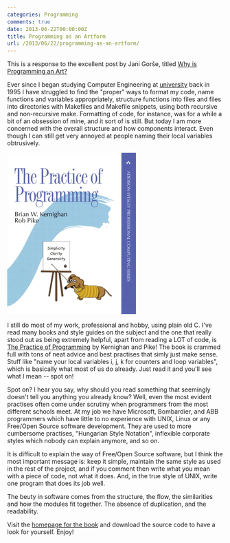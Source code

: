 ```yaml
---
categories: Programming
comments: true
date: 2013-06-22T00:00:00Z
title: Programming as an Artform
url: /2013/06/22/programming-as-an-artform/
---
```


This is a response to the excellent post by Jani Gorše, titled
[Why is Programming an Art?](https://blooki.st/BlookElement/ShowTextPhoto?blookElementId=1962)

Ever since I began studying Computer Engineering at
[university](http://www.mdh.se) back in 1995 I have struggled to find
the "proper" ways to format my code, name functions and variables
appropriately, structure functions into files and files into
directories with Makefiles and Makefile snippets, using both recursive
and non-recursive make.  Formatting of code, for instance, was for a
while a bit of an obsession of mine, and it sort of is still.  But
today I am more concerned with the overall structure and how
components interact.  Even though I can still get very annoyed at
people naming their local variables obtrusively.

<!--more-->

[<img class="right" src="/images/Practice_of_Programming.jpeg" style="width: 300px">](http://www.amazon.com/Practice-Programming-Addison-Wesley-Professional-Computing/dp/020161586X)

I still do most of my work, professional and hobby, using plain old C.
I've read many books and style guides on the subject and the one that
really stood out as being extremely helpful, apart from reading a LOT
of code, is
[The Practice of Programming](http://www.amazon.com/Practice-Programming-Addison-Wesley-Professional-Computing/dp/020161586X)
by Kernighan and Pike!  The book is crammed full with tons of neat
advice and best practises that simly just make sense.  Stuff like
"name your local variables i, j, k for counters and loop variables",
which is basically what most of us do already.  Just read it and
you'll see what I mean -- spot on!

Spot on? I hear you say, why should you read something that seemingly
doesn't tell you anything you already know?  Well, even the most
evident practises often come under scrutiny when programmers from the
most different schools meet.  At my job we have Microsoft, Bombardier,
and ABB programmers which have little to no experience with UNIX,
Linux or any Free/Open Source software development.  They are used to
more cumbersome practises, "Hungarian Style Notation", inflexible
corporate styles which nobody can explain anymore, and so on.

It is difficult to explain the way of Free/Open Source software, but I
think the most important message is: keep it simple, maintain the same
style as used in the rest of the project, and if you comment then
write what you mean with a piece of code, not what it does.  And, in
the true style of UNIX, write one program that does its job well.

The beuty in software comes from the structure, the flow, the
similarities and how the modules fit together.  The absence of
duplication, and the readability.

Visit the
[homepage for the book](http://www.informit.com/store/practice-of-programming-9780201615869)
and download the source code to have a look for yourself.  Enjoy!

